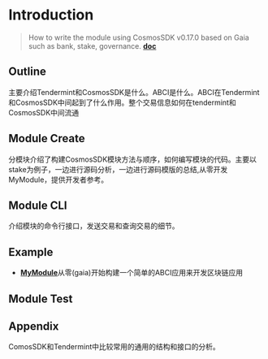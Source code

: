 # Introduction

> How to write the module using CosmosSDK v0.17.0 based on Gaia such as bank, stake, governance.
> [**doc**](https://mikexu.gitbook.io/cosmossdk-in-action/)

## Outline
主要介绍Tendermint和CosmosSDK是什么。ABCI是什么。ABCI在Tendermint和CosmosSDK中间起到了什么作用。整个交易信息如何在tendermint和CosmosSDK中间流通

## Module Create
分模块介绍了构建CosmosSDK模块方法与顺序，如何编写模块的代码。主要以stake为例子，一边进行源码分析，一边进行源码模版的总结,从零开发MyModule，提供开发者参考。

## Module CLI
介绍模块的命令行接口，发送交易和查询交易的细节。

##  Example
* [**MyModule**](https://github.com/MrXJC/CosmosSDK-in-Action/tree/master/Example/mymodule)从零(gaia)开始构建一个简单的ABCI应用来开发区块链应用

## Module Test

## Appendix
ComosSDK和Tendermint中比较常用的通用的结构和接口的分析。
